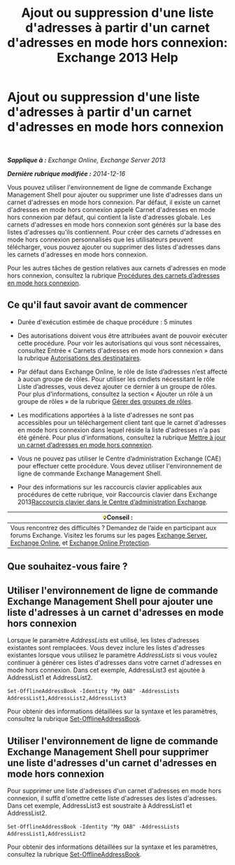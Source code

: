 ﻿---
title: "Ajout ou suppression d'une liste d'adresses à partir d'un carnet d'adresses en mode hors connexion: Exchange 2013 Help"
TOCTitle: Ajout ou suppression d'une liste d'adresses à partir d'un carnet d'adresses en mode hors connexion
ms:assetid: 86bd5651-ad41-4516-bf23-6579f4e4da03
ms:mtpsurl: https://technet.microsoft.com/fr-fr/library/Bb123563(v=EXCHG.150)
ms:contentKeyID: 50478609
ms.date: 04/24/2018
mtps_version: v=EXCHG.150
ms.translationtype: HT
---

# Ajout ou suppression d'une liste d'adresses à partir d'un carnet d'adresses en mode hors connexion

 

_**Sapplique à :** Exchange Online, Exchange Server 2013_

_**Dernière rubrique modifiée :** 2014-12-16_

Vous pouvez utiliser l'environnement de ligne de commande Exchange Management Shell pour ajouter ou supprimer une liste d'adresses dans un carnet d'adresses en mode hors connexion. Par défaut, il existe un carnet d'adresses en mode hors connexion appelé Carnet d'adresses en mode hors connexion par défaut, qui contient la liste d'adresses globale. Les carnets d'adresses en mode hors connexion sont générés sur la base des listes d'adresses qu'ils contiennent. Pour créer des carnets d'adresses en mode hors connexion personnalisés que les utilisateurs peuvent télécharger, vous pouvez ajouter ou supprimer des listes d'adresses dans les carnets d'adresses en mode hors connexion.

Pour les autres tâches de gestion relatives aux carnets d'adresses en mode hors connexion, consultez la rubrique [Procédures des carnets d’adresses en mode hors connexion](offline-address-book-procedures-exchange-2013-help.md).

## Ce qu'il faut savoir avant de commencer

  - Durée d'exécution estimée de chaque procédure : 5 minutes

  - Des autorisations doivent vous être attribuées avant de pouvoir exécuter cette procédure. Pour voir les autorisations qui vous sont nécessaires, consultez Entrée « Carnets d'adresses en mode hors connexion » dans la rubrique [Autorisations des destinataires](recipients-permissions-exchange-2013-help.md).

  - Par défaut dans Exchange Online, le rôle de liste d’adresses n’est affecté à aucun groupe de rôles. Pour utiliser les cmdlets nécessitant le rôle Liste d’adresses, vous devez ajouter ce dernier à un groupe de rôles. Pour plus d’informations, consultez la section « Ajouter un rôle à un groupe de rôles » de la rubrique [Gérer des groupes de rôles](manage-role-groups-exchange-2013-help.md).

  - Les modifications apportées à la liste d'adresses ne sont pas accessibles pour un téléchargement client tant que le carnet d'adresses en mode hors connexion dans lequel réside la liste d'adresses n'a pas été généré. Pour plus d'informations, consultez la rubrique [Mettre à jour un carnet d’adresses en mode hors connexion](update-an-offline-address-book-exchange-2013-help.md).

  - Vous ne pouvez pas utiliser le Centre d’administration Exchange (CAE) pour effectuer cette procédure. Vous devez utiliser l'environnement de ligne de commande Exchange Management Shell.

  - Pour des informations sur les raccourcis clavier applicables aux procédures de cette rubrique, voir Raccourcis clavier dans Exchange 2013[Raccourcis clavier dans le Centre d’administration Exchange](keyboard-shortcuts-in-the-exchange-admin-center-exchange-online-protection-help.md).

<table>
<thead>
<tr class="header">
<th><img src="images/Bb125224.tip(EXCHG.150).gif" title="Conseil" alt="Conseil" />Conseil :</th>
</tr>
</thead>
<tbody>
<tr class="odd">
<td>Vous rencontrez des difficultés ? Demandez de l’aide en participant aux forums Exchange. Visitez les forums sur les pages <a href="https://go.microsoft.com/fwlink/p/?linkid=60612">Exchange Server</a>, <a href="https://go.microsoft.com/fwlink/p/?linkid=267542">Exchange Online</a>, et <a href="https://go.microsoft.com/fwlink/p/?linkid=285351">Exchange Online Protection</a>.</td>
</tr>
</tbody>
</table>


## Que souhaitez-vous faire ?

## Utiliser l'environnement de ligne de commande Exchange Management Shell pour ajouter une liste d'adresses à un carnet d'adresses en mode hors connexion

Lorsque le paramètre *AddressLists* est utilisé, les listes d'adresses existantes sont remplacées. Vous devez inclure les listes d'adresses existantes lorsque vous utilisez le paramètre *AddressLists* si vous voulez continuer à générer ces listes d'adresses dans votre carnet d'adresses en mode hors connexion. Dans cet exemple, AddressList3 est ajoutée à AddressList1 et AddressList2.

    Set-OfflineAddressBook -Identity "My OAB" -AddressLists AddressList1,AddressList2,AddressList3

Pour obtenir des informations détaillées sur la syntaxe et les paramètres, consultez la rubrique [Set-OfflineAddressBook](https://technet.microsoft.com/fr-fr/library/aa996330\(v=exchg.150\)).

## Utiliser l'environnement de ligne de commande Exchange Management Shell pour supprimer une liste d'adresses d'un carnet d'adresses en mode hors connexion

Pour supprimer une liste d'adresses d'un carnet d'adresses en mode hors connexion, il suffit d'omettre cette liste d'adresses des listes d'adresses. Dans cet exemple, AddressList3 est soustraite à AddressList1 et AddressList2.

    Set-OfflineAddressBook -Identity "My OAB" -AddressLists AddressList1,AddressList2

Pour obtenir des informations détaillées sur la syntaxe et les paramètres, consultez la rubrique [Set-OfflineAddressBook](https://technet.microsoft.com/fr-fr/library/aa996330\(v=exchg.150\)).

